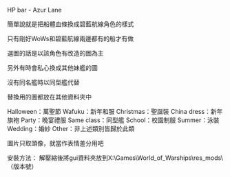 HP bar - Azur Lane

簡單說就是把船體血條換成碧藍航線角色的樣式

只有剛好WoWs和碧藍航線兩邊都有的船才有做

選圖的話是以該角色有改造的圖為主

另外有時會私心換成其他妹艦的圖

沒有同名艦時以同型艦代替

替換用的圖都放在其他資料夾中

Halloween：萬聖節
Wafuku：新年和服
Christmas：聖誕裝
China dress：新年旗袍
Party：晚宴禮服
Same class：同型艦
School：校園制服
Summer：泳裝
Wedding：婚紗
Other：非上述類別皆歸於此類

圖片只取頭像，就當作表情差分用吧

安裝方法：
解壓縮後將gui資料夾放到X:\Games\World_of_Warships\res_mods\（版本號）
